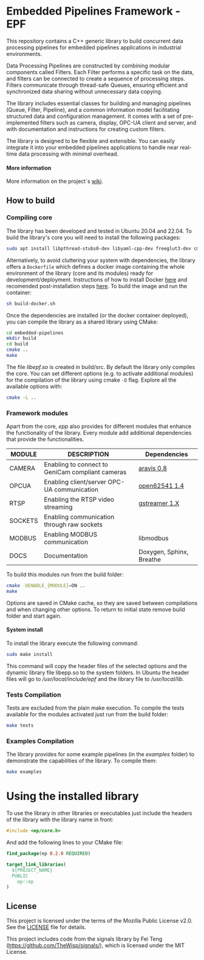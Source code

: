 # Embedded Pipelines Framework - EPF

This repository contains a C++ generic library to build concurrent data processing pipelines for embedded pipelines applications in industrial environments.

Data Processing Pipelines are constructed by combining modular components called Filters. Each Filter performs a specific task on the data, and filters can be connected to create a sequence of processing steps. Filters communicate through thread-safe Queues, ensuring efficient and synchronized data sharing without unnecessary data copying.

The library includes essential classes for building and managing pipelines (Queue, Filter, Pipeline), and a common information model facilitating structured data and configuration management. It comes with a set of pre-implemented filters such as camera, display, OPC-UA client and server, and with documentation and instructions for creating custom filters. 

The library is designed to be flexible and extensible. You can easily integrate it into your embedded pipelines applications to handle near real-time data processing with minimal overhead.

#### More information

More information on the project´s [wiki](http://gitlab.aimen.local/embedded-pipelines/embedded-pipelines/-/wikis/home).

## How to build

### Compiling core

The library has been developed and tested in Ubuntu 20.04 and 22.04. To build the library's core you will need to install the following packages:

```bash
sudo apt install libpthread-stubs0-dev libyaml-cpp-dev freeglut3-dev cmake
```

Alternatively, to avoid cluttering your system with dependencies, the library offers a `Dockerfile` which defines a docker image containing the whole environment of the library (core and its modules) ready for development/deployment. Instructions of how to install Docker [here](https://docs.docker.com/engine/install/) and recomended post-installation steps [here](https://docs.docker.com/engine/install/linux-postinstall/). To build the image and run the container:

```bash
sh build-docker.sh
```

Once the dependencies are installed (or the docker container deployed), you can compile the library as a shared library using CMake:

```bash
cd embedded-pipelines
mkdir build
cd build  
cmake ..
make
```

The file *libepf.so* is created in build/src. By default the library only compiles the core. You can set different options (e.g. to activate additional modules) for the compilation of the library using cmake `-D` flag. Explore all the available options with:

```bash
cmake -L ..
```

### Framework modules

Apart from the core, *epp* also provides for different modules that enhance the functionality of the library. Every module add additional dependencies that provide the functionalities.

| MODULE  | DESCRIPTION   | Dependencies   |
|---|---| ---|
| CAMERA  | Enabling to connect to GeniCam compliant cameras | [aravis 0.8](https://aravisproject.github.io/aravis/aravis-stable/building.html)|
| OPCUA  | Enabling client/server OPC-UA communication | [open62541 1.4](https://www.open62541.org/doc/v1.4.1/building.html) |
| RTSP  | Enabling the RTSP video streaming   | [gstreamer 1.X](https://gstreamer.freedesktop.org/documentation/installing/on-linux.html?gi-language=c) |
| SOCKETS  | Enabling communication through raw sockets  | |
| MODBUS  |  Enabling MODBUS communication | libmodbus |
| DOCS  | Documentation | Doxygen, Sphinx, Breathe |

To build this modules run from the build folder:

```bash
cmake -DENABLE_{MODULE}=ON ..
make
```

Options are saved in CMake cache, so they are saved between compilations and when changing other options. To return to initial state remove build folder and start again.

#### System install

To install the library execute the following command:

```bash
sudo make install
```

This command will copy the header files of the selected options and the dynamic library file libepp.so to the system folders. In Ubuntu the header files will go to */usr/local/include/epf* and the library file to */usr/local/lib*.

### Tests Compilation

Tests are excluded from the plain make execution. To compile the tests available for the modules activated just run from the build folder: 

```bash
make tests
```

### Examples Compilation

The library provides for some example pipelines (in the *examples* folder) to demonstrate the capabilities of the library. To compile them:

```bash
make examples
```


# Using the installed library

To use the library in other libraries or executables just include the headers of the library with the library name in front:

```cpp
#include <ep/core.h>
```

And add the following lines to your CMake file:

```cmake
find_package(ep 0.2.0 REQUIRED)

target_link_libraries(
  ${PROJECT_NAME}
  PUBLIC
    ep::ep
)
```


## License

This project is licensed under the terms of the Mozilla Public License v2.0. See the [LICENSE](./LICENSE) file for details.

This project includes code from the signals library by Fei Teng (https://github.com/TheWisp/signals/), which is licensed under the MIT License. 


